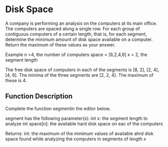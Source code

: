 # Disk Space
A company is performing an analysis on the computers at its main office. The computers are spaced along a single row. For each group of contiguous computers of a certain length, that is, for each segment, determine the minimum amount of disk space available on a computer. Return the maximum of these values as your answer. 

Example
n =4, the number of computers
space = [8,2,4,6]
x = 2, the segment length

The free disk space of computers in each of
the segments is [8, 2], [2, 4], [4, 6]. The minima of the three segments are [2, 2, 4]. The maximum of these is 4.

## Function Description
Complete the function segmentin the editor below.

segment has the following parameter(s):
int x: the segment length to analyze
int space[n]: the available hard disk space on eac of the computers

Returns:
int: the maximum of the minimum values of available ahrd disk space found while analyzing the computers in segments of length x